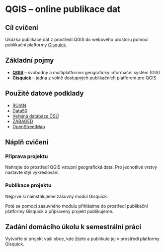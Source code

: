 # QGIS – online publikace dat

## Cíl cvičení

Ukázka publikace dat z prostředí QGIS do webového prostoru pomocí publikační plaftormy [Gisquick](https://gisquick.org/).

## Základní pojmy

- [**QGIS**](https://qgis.org) – svobodný a multiplatformní geografický informační systém (GIS)
- [**Gisquick**](https://gisquick.org/) – jedna z volně dostupných publikačních platforem pro QGIS

## Použité datové podklady

- [RÚIAN](../../data/#ruian)
- [Data50](../../data#data50)
- [Veřejná databáze ČSÚ](../../data#verejna-databaze-csu)
- [ZABAGED](../../data#zabaged-polohopis)
- [OpenStreetMap](../../data#openstreetmap)

## Náplň cvičení

### Příprava projektu

Nahrajte do prostředí QGIS vstupní geografická data. Pro jednotlivé vrstvy nastavte styl vykreslování.

### Publikace projektu

Nejprve si nainstalujeme zásuvný modul Gisquick.

Poté se pomocí zásuvného modulu přihlásíme do prostředí publikační
platformy Gisquick a připravený projekt publikujeme.

## Zadání domácího úkolu k semestrální práci

Vytvořte si projekt vaší obce, kde žijete a publikute jej v prostředí platformy Gisquick.
